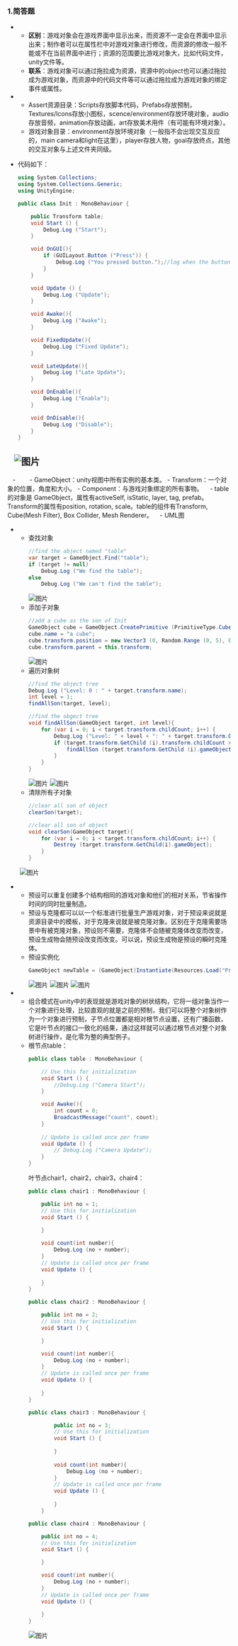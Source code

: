 ### 1.简答题
-
    - **区别**：游戏对象会在游戏界面中显示出来，而资源不一定会在界面中显示出来；制作者可以在属性栏中对游戏对象进行修改，而资源的修改一般不能或不在当前界面中进行；资源的范围要比游戏对象大，比如代码文件，unity文件等。
    - **联系**：游戏对象可以通过拖拉成为资源，资源中的object也可以通过拖拉成为游戏对象，而资源中的代码文件等可以通过拖拉成为游戏对象的绑定事件或属性。
    
-
    - Assert资源目录：Scripts存放脚本代码，Prefabs存放预制，Textures/Icons存放小图标，scence/environment存放环境对象，audio存放音频，animation存放动画，art存放美术用件（有可能有环境对象）。
    - 游戏对象目录：environment存放环境对象（一般指不会出现交互反应的，main camera和light在这里），player存放人物，goal存放终点，其他的交互对象与上述文件夹同级。   
    
- 代码如下：
    ``` C#
    using System.Collections;
    using System.Collections.Generic;
    using UnityEngine;

    public class Init : MonoBehaviour {

    	public Transform table;
    	void Start () {
    		Debug.Log ("Start");
    	}
    
    	void OnGUI(){
    		if (GUILayout.Button ("Press")) {
    			Debug.Log ("You pressed button.");//log when the button is pressed
    		}
    	}
    
    	void Update () {
    		Debug.Log ("Update");
    	}
    
    	void Awake(){
    		Debug.Log ("Awake");
    	}
    
    	void FixedUpdate(){
    		Debug.Log ("Fixed Update");
    	}
    
    	void LateUpdate(){
    		Debug.Log ("Late Update");
    	}
    
    	void OnEnable(){
    		Debug.Log ("Enable");
    	}
    
    	void OnDisable(){
    		Debug.Log ("Disable");
    	}
    }

    ```
    ![图片](https://github.com/lossatsea/homework/blob/master/homework1/pictures/1.png)
     
-
    -
        - GameObject：unity视图中所有实例的基本类。
        - Transform：一个对象的位置，角度和大小。
        - Component：与游戏对象绑定的所有事物。
    - table 的对象是 GameObject，属性有activeSelf, isStatic, layer, tag, prefab。Transform的属性有position, rotation, scale。table的组件有Transform, Cube(Mesh Filter), Box Collider, Mesh Renderer。
    - UML图
    
-
    - 查找对象
        ``` C#
        //find the object named "table"
    	var target = GameObject.Find("table");
    	if (target != null)
    		Debug.Log ("We find the table");
    	else
    		Debug.Log ("We can't find the table");
        ```
        ![图片](https://github.com/lossatsea/homework/blob/master/homework1/pictures/11.png)
    - 添加子对象
        ```C#
        //add a cube as the son of Init
    	GameObject cube = GameObject.CreatePrimitive (PrimitiveType.Cube);
    	cube.name = "a cube";
    	cube.transform.position = new Vector3 (0, Random.Range (0, 5), 0);
    	cube.transform.parent = this.transform;
        ```
        ![图片](https://github.com/lossatsea/homework/blob/master/homework1/pictures/3.png)
    - 遍历对象树
        ``` C#
        //find the object tree
    	Debug.Log ("Level: 0 : " + target.transform.name);
    	int level = 1;
    	findAllSon(target, level);
        ```
        ``` C#
        //find the obgect tree
    	void findAllSon(GameObject target, int level){
    		for (var i = 0; i < target.transform.childCount; i++) {
    			Debug.Log ("Level: " + level + ": " + target.transform.GetChild(i).name);
    			if (target.transform.GetChild (i).transform.childCount > 0) {
    				findAllSon (target.transform.GetChild (i).gameObject, level + 1);
    			}
    		}
    	}
        ```
        ![图片](https://github.com/lossatsea/homework/blob/master/homework1/pictures/10.png)
        ![图片](https://github.com/lossatsea/homework/blob/master/homework1/pictures/4.png)
    - 清除所有子对象
        ``` c#
        //clear all son of object
    	clearSon(target);
        ```
        ``` C#
        //clear all son of object
    	void clearSon(GameObject target){
    		for (var i = 0; i < target.transform.childCount; i++) {
    			Destroy (target.transform.GetChild(i).gameObject);
    		}
    	}
        ```
        ![图片](https://github.com/lossatsea/homework/blob/master/homework1/pictures/3.png)
        
        
-
    - 预设可以重复创建多个结构相同的游戏对象和他们的相对关系，节省操作时间的同时批量制造。
    - 预设与克隆都可以以一个标准进行批量生产游戏对象，对于预设来说就是资源目录中的模板，对于克隆来说就是被克隆对象。区别在于克隆需要场景中有被克隆对象，预设则不需要，克隆体不会随被克隆体改变而改变，预设生成物会随预设改变而改变。可以说，预设生成物是预设的瞬时克隆体。
    - 预设实例化
        ```C#
        GameObject newTable = (GameObject)Instantiate(Resources.Load("Prefabs/table")); 
        ```
        ![图片](https://github.com/lossatsea/homework/blob/master/homework1/pictures/5.png)
        ![图片](https://github.com/lossatsea/homework/blob/master/homework1/pictures/6.png)
        ![图片](https://github.com/lossatsea/homework/blob/master/homework1/pictures/7.png)
        
        
-
    - 组合模式在unity中的表现就是游戏对象的树状结构，它将一组对象当作一个对象进行处理，比较直观的就是之前的预制，我们可以将整个对象树作为一个对象进行预制，子节点位置都是相对根节点设置，还有广播函数，它是叶节点的接口一致化的结果，通过这样就可以通过根节点对整个对象树进行操作，是化零为整的典型例子。
    - 根节点table：
        ``` C#
        public class table : MonoBehaviour {

        	// Use this for initialization
        	void Start () {
        		//Debug.Log ("Camera Start");
        	}
        
        	void Awake(){
        		int count = 0;
        		BroadcastMessage("count", count);
        	}
        	
        	// Update is called once per frame
        	void Update () {
        		// Debug.Log ("Camera Update");
        	}
        }
        ```
        叶节点chair1，chair2，chair3，chair4：
        ``` C#
        public class chair1 : MonoBehaviour {

        	public int no = 1;
        	// Use this for initialization
        	void Start () {
        		
        	}
        
        	void count(int number){
        		Debug.Log (no + number);
        	}
        	// Update is called once per frame
        	void Update () {
        		
        	}
        }
        ```
        ``` C#
        public class chair2 : MonoBehaviour {

        	public int no = 2;
        	// Use this for initialization
        	void Start () {
        
        	}
        
        	void count(int number){
        		Debug.Log (no + number);
        	}
        	// Update is called once per frame
        	void Update () {
        		
        	}
        }
        ```
        ``` C#
        public class chair3 : MonoBehaviour {

            	public int no = 3;
            	// Use this for initialization
            	void Start () {
            
            	}
            
            	void count(int number){
            		Debug.Log (no + number);
            	}
            	// Update is called once per frame
            	void Update () {
            		
            	}
            }
        ```
        ``` C#
        public class chair4 : MonoBehaviour {

        	public int no = 4;
        	// Use this for initialization
        	void Start () {
        
        	}
        
        	void count(int number){
        		Debug.Log (no + number);
        	}
        	// Update is called once per frame
        	void Update () {
        		
        	}
        }
        ```
        ![图片](https://github.com/lossatsea/homework/blob/master/homework1/pictures/8.png)
    
